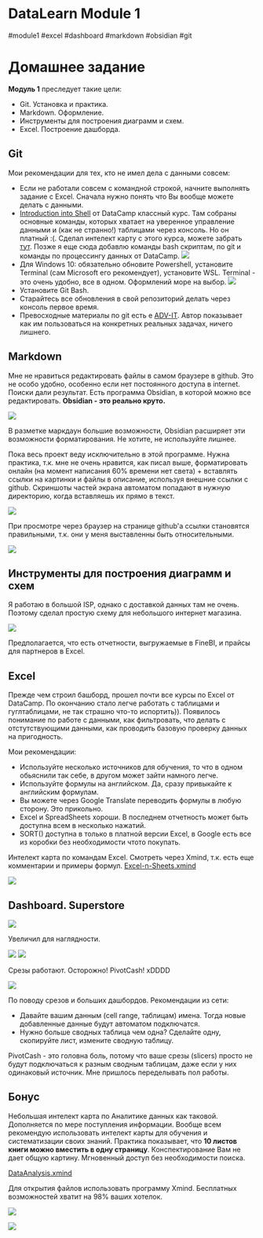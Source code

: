 # DataLearn Module 1
#module1 #excel #dashboard #markdown #obsidian #git 

# Домашнее задание

**Модуль 1** преследует такие цели:
- Git. Установка и практика.
- Markdown. Оформление.
- Инструменты для построения диаграмм и схем.
- Excel. Построение дашборда.
## Git
Мои рекомендации для тех, кто не имел дела с данными совсем:
- Если не работали совсем с командной строкой, начните выполнять задание с Excel. Сначала нужно понять что Вы вообще можете делать с данными.
- [Introduction into Shell](https://www.datacamp.com/courses/introduction-to-shell-for-data-science) от DataCamp классный курс. Там собраны основные команды, которых хватает на уверенное управление данными и (как не странно!) таблицами через консоль. Но он платный :(. Сделал интелект карту с этого курса, можете забрать [тут](cli/CLI.xmind). Позже я еще сюда добавлю команды bash скриптам, по git и команды по процессингу данных от DataCamp. 
![](cli/cli-xmind.png) 
- Для Windows 10: обязательно обновите Powershell, установите Terminal (сам Microsoft его рекомендует), установите WSL. Terminal - это очень удобно, все в одном. Оформлений море на выбор. 
![](cli/snap_screen_20230129004529.png)
- Установите Git Bash.
- Старайтесь все обновления в свой репозиторий делать через консоль первое время.
- Превосходные материалы по git есть e [ADV-IT](https://www.youtube.com/watch?v=DK2PsTcSFFM&list=PLg5SS_4L6LYstwxTEOU05E0URTHnbtA0l). Автор показывает как им пользоваться на конкретных реальных задачах, ничего лишнего.


## Markdown
Мне не нравиться редактировать файлы в самом браузере в github. Это не особо удобно, особенно если нет постоянного доступа в internet.
Поиски дали результат. Есть программа Obsidian, в которой можно все редактировать. **Obsidian - это реально круто.** 

![](_att/snap_screen_20230129003746.png)

В разметке маркдаун большие возможности, Obsidian расширяет эти возможности форматирования. Не хотите, не используйте лишнее.

Пока весь проект веду исключительно в этой программе. Нужна практика, т.к. мне не очень нравится, как писал выше, форматировать онлайн (на момент написания 60% времени нет света) + вставлять ссылки на картинки и файлы в описание, используя внешние ссылки с github. 
Скриншоты частей экрана автоматом попадают в нужную директорию, когда вставляешь их прямо в текст. 

![](_att/snap_screen_20230129134157.png)

При просмотре через браузер на странице github'a ссылки становятся правильными, т.к. они у меня выставленны быть относительными. 

![](_att/snap_screen_20230129134629.png)


## Инструменты для построения диаграмм и схем
Я работаю в большой ISP, однако с доставкой данных там не очень. Поэтому сделал простую схему для небольшого интернет магазина. 

![](draw_webstore.png)

Предполагается, что есть отчетности, выгружаемые в FineBI, и прайсы для партнеров в Excel.

## Excel
Прежде чем строил башборд, прошел почти все курсы по Excel от DataCamp. По окончанию стало легче работать с таблицами и гуглтаблицами, не так страшно что-то испортить)). Появилось понимание по работе с данными, как фильтровать, что делать с отстутствующими данными, как проводить базовую проверку данных на пригодность.

Мои рекомендации:
- Используйте несколько источников для обучения, то что в одном обьяснили так себе, в другом может зайти намного легче.
- Используйте формулы на английском. Да, сразу привыкайте к английским формулам.
- Вы можете через Google Translate переводить формулы в любую сторону. Это прикольно.
- Excel и SpreadSheets хороши. В последнем отчетность может быть доступна всем в несколько нажатий.
- SORT() доступна в только в платной версии Excel, в Google есть все из коробки без необходимости чтото покупать.

Интелект карта по командам Excel. Смотреть через Xmind, т.к. есть еще комментарии и примеры формул. [Excel-n-Sheets.xmind](Excel/Excel-n-Sheets.xmind)

![](_att/snap_screen_20230129132531.png)

## Dashboard. Superstore

![](Excel/_att/snap_screen_20230128185118.png) 

Увеличил для наглядности.

![](Excel/_att/snap_screen_20230128185313.png)
![](Excel/_att/snap_screen_20230128185357.png)

Срезы работают. Осторожно! PivotCash! xDDDD

![](Excel/_att/snap_screen_20230129135357.png)

По поводу срезов и больших дашбордов. Рекомендации из сети:
- Давайте вашим данным (cell range, таблицам) имена. Тогда новые добавленные данные будут автоматом подключатся.
- Нужно больше сводных таблица чем одна? Сделайте одну, скопируйте лист, измените сводную таблицу.

PivotCash - это головна боль, потому что ваше срезы (slicers) просто не будут подключаться к разным сводным таблицам, даже если у них одинаковый источник. Мне пришлось переделывать пол работы.

## Бонус
Небольшая интелект карта по Аналитике данных как таковой. Дополняется по мере поступления информации.
Вообще всем рекомендую использовать интелект карты для обучения и систематизации своих знаний. Практика показывает, что **10 листов книги можно вместить в одну страницу**. Конспектирование Вам не дает общую картину. Мгновенный доступ без необходимости поиска.

[DataAnalysis.xmind](DataAnalysis.xmind)

Для открытия файлов использовать программу Xmind. Бесплатных возможностей хватит на 98% ваших хотелок.

![](_att/snap_screen_20230129145552.png)

![](_att/snap_screen_20230129145740.png)
